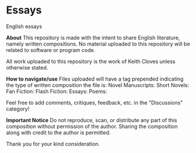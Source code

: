 # Essays
English essays

**About**
  This repository is made with the intent to share English literature, namely written compositions.
  No material uploaded to this repository will be related to software or program code.

  All work uploaded to this repository is the work of Keith Cloves unless otherwise stated.

**How to navigate/use**
  Files uploaded will have a tag prepended indicating the type of written composition the file is:
    Novel Manuscripts: <NM>
    Short Novels: <SN>
    Fan Fiction: <FF>
    Flash Fiction: <SF>
    Essays: <E>
    Poems: <P>

  Feel free to add comments, critiques, feedback, etc. in the "Discussions" category!

**Important Notice**
  Do not reproduce, scan, or distribute any part of this composition without permission of the author.
  Sharing the composition along with credit to the author is permitted.


Thank you for your kind consideration.
